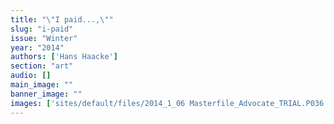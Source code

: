 ```yaml
---
title: "\"I paid...,\""
slug: "i-paid"
issue: "Winter"
year: "2014"
authors: ['Hans Haacke']
section: "art"
audio: []
main_image: ""
banner_image: ""
images: ['sites/default/files/2014_1_06 Masterfile_Advocate_TRIAL.P036 full size.png']
---
```

